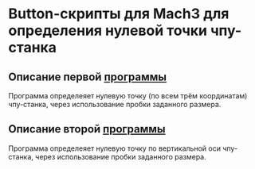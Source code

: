 # Button-скрипты для Mach3 для определения нулевой точки чпу-станка

## Описание первой [программы](src/xyz.vbs)

Программа определеяет нулевую точку (по всем трём координатам) чпу-станка, через использование пробки заданного размера.

## Описание второй [программы](src/z.vbs)

Программа определеяет нулевую точку по вертикальной оси чпу-станка, через использование пробки заданного размера.
